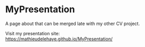 # MyPresentation
A page about that can be merged late with my other CV project.  

Visit my presentation site: https://mathieudelehaye.github.io/MyPresentation/
